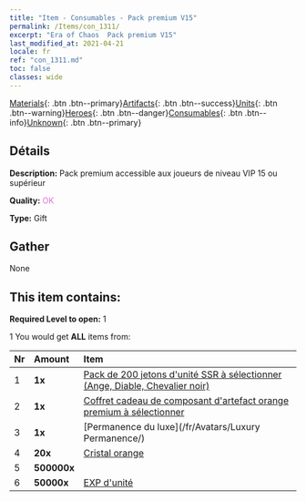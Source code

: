 ```yaml
---
title: "Item - Consumables - Pack premium V15"
permalink: /Items/con_1311/
excerpt: "Era of Chaos  Pack premium V15"
last_modified_at: 2021-04-21
locale: fr
ref: "con_1311.md"
toc: false
classes: wide
---
```

 [Materials](/fr/Items/){: .btn .btn--primary}[Artifacts](/fr/Items/Artifacts/){: .btn .btn--success}[Units](/fr/Items/Units/){: .btn .btn--warning}[Heroes](/fr/Items/Heroes/){: .btn .btn--danger}[Consumables](/fr/Items/Consumables/){: .btn .btn--info}[Unknown](/fr/Items/Unknown/){: .btn .btn--primary}

## Détails
 **Description:** Pack premium accessible aux joueurs de niveau VIP 15 ou supérieur

 **Quality:** <span style="color: #DA70D6">OK</span>

 **Type:** Gift

## Gather

  None

## This item contains:

 **Required Level to open:** 1

 1 You would get **ALL** items  from:

  | Nr | Amount |     Item    |
  |:---|:-------|:------------|
  | 1 |  **1x** | [Pack de 200 jetons d'unité SSR à sélectionner (Ange, Diable, Chevalier noir)](/fr/Items/con_1323/) |  | 
  | 2 |  **1x** | [Coffret cadeau de composant d'artefact orange premium à sélectionner](/fr/Items/con_1315/) |  | 
  | 3 |  **1x** | [Permanence du luxe](/fr/Avatars/Luxury Permanence/) |  | 
  | 4 |  **20x** | [Cristal orange](/fr/Items/con_730/) |  | 
  | 5 |  **500000x** | <i class="fas fa-coins"/> |  | 
  | 6 |  **50000x** | [EXP d'unité](/fr/Items/con_902/) |  | 
